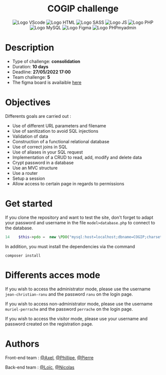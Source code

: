 <h1 align="center">COGIP challenge</h1>

<p align="center">
    <img src="https://img.shields.io/badge/Visual_Studio_Code-0078D4?style=for-the-badge&logo=visual%20studio%20code&logoColor=white" alt="Logo VScode">
    <img src="https://img.shields.io/badge/HTML5-E34F26?style=for-the-badge&logo=html5&logoColor=white" alt="Logo HTML">
    <img src="https://img.shields.io/badge/Sass-CC6699?style=for-the-badge&logo=sass&logoColor=white" alt="Logo SASS">
    <img src="https://img.shields.io/badge/JavaScript-F7DF1E?style=for-the-badge&logo=javascript&logoColor=black" alt="Logo JS">
    <img src="https://img.shields.io/badge/PHP-777BB4?style=for-the-badge&logo=php&logoColor=white" alt="Logo PHP">
    <img src="https://img.shields.io/badge/MySQL-00000F?style=for-the-badge&logo=mysql&logoColor=white" alt="Logo MySQL">
    <img src="https://img.shields.io/badge/Figma-F24E1E?style=for-the-badge&logo=figma&logoColor=white" alt="Logo Figma">
    <img src="https://img.shields.io/badge/PHPMyAdmnin-90E59A.svg?style=for-the-badge&logo=phpmyadmin&logoColor=black" alt="Logo PHPmyadmin">
</p>

# Description

- Type of challenge: **consolidation**
- Duration: **10 days**
- Deadline: **27/05/2022 17:00**
- Team challenge: **5**
- The figma board is availaible [here](https://www.figma.com/file/YsWmPCHkGubRC8BEJ3sSmZ/COGIP)

# Objectives

Differents goals are carried out : 

- Use of different URL parameters and filename
- Use of sanitization to avoid SQL injections
- Validation of data
- Construction of a functional relational database
- Use of correct joins in SQL
- Use of aliases in your SQL request
- Implementation of a CRUD to read, add, modify and delete data
- Crypt password in a database
- Use an MVC structure
- Use a router
- Setup a session
- Allow access to certain page in regards to permissions

# Get started 

If you clone the repository and want to test the site, don't forget to adapt your password and username in the file `model>database.php` to connect to the database. 

```php
14    $this->pdo =  new \PDO("mysql:host=localhost;dbname=COGIP;charset=utf8", "USERNAME", "PASSWORD");
```

In addition, you must install the dependencies via the command 
```
composer install
```

# Differents acces mode 

If you wish to access the administrator mode, please use the username `jean-christian-ranu` and the password `ranu` on the login page. 

If you wish to access non-administrator mode, please use the username `muriel-perrache` and the password `perrache` on the login page. 

If you wish to access the visitor mode, please use your username and password created on the registration page. 

# Authors 

Front-end team : [@Axel](https://github.com/SIRIEZ-Axel), [@Phillipe](https://github.com/philouLeF), [@Pierre](https://github.com/Pierrerobeyns)

Back-end team : [@Loïc](https://github.com/CalcagnoLoic), [@Nicolas](https://github.com/Kurner)
